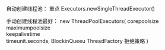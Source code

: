 自动创建线程池：
重点 Executors.newSingleThreadExecutor() 

手动创建线程池最好：
new ThreadPoolExecutors(
        corepoolsize 
        maximumpoolsize    
        keepalivetime  
        timeunit.seconds, 
        BlockinQueeu 
        ThreadFactory 
        拒绝策略
)